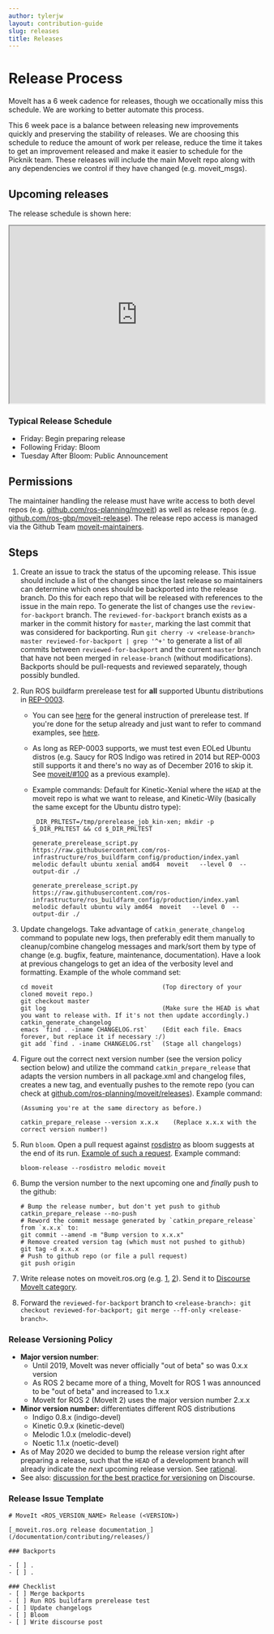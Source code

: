 ```yaml
---
author: tylerjw
layout: contribution-guide
slug: releases
title: Releases
---
```


# Release Process

MoveIt has a 6 week cadence for releases, though we occationally miss this schedule. We are working to better automate this process.

This 6 week pace is a balance between releasing new improvements quickly and preserving the stability of releases.  We are choosing this schedule to reduce the amount of work per release, reduce the time it takes to get an improvement released and make it easier to schedule for the Picknik team.  These releases will include the main MoveIt repo along with any dependencies we control if they have changed (e.g. moveit_msgs).

## Upcoming releases

The release schedule is shown here:

<iframe src="https://calendar.google.com/calendar/embed?src=c_bpueq5jcajuaejr2di0hdr4qgg%40group.calendar.google.com&ctz=America%2FDenver" width="100%" height="350px" title="MoveIt release calendar"></iframe>

### Typical Release Schedule

* Friday: Begin preparing release
* Following Friday: Bloom
* Tuesday After Bloom: Public Announcement

## Permissions

The maintainer handling the release must have write access to both devel repos (e.g. [github.com/ros-planning/moveit](https://github.com/ros-planning/moveit)) as well as release repos (e.g. [github.com/ros-gbp/moveit-release](https://github.com/ros-gbp/moveit-release)). The release repo access is managed via the Github Team [moveit-maintainers](https://github.com/orgs/ros-gbp/teams/moveit-maintainers/members).

## Steps

1. Create an issue to track the status of the upcoming release.  This issue should include a list of the changes since the last release so maintainers can determine which ones should be backported into the release branch.  Do this for each repo that will be released with references to the issue in the main repo.  To generate the list of changes use the `review-for-backport` branch. The `reviewed-for-backport` branch exists as a marker in the commit history for `master`, marking the last commit that was considered for backporting. Run `git cherry -v <release-branch> master reviewed-for-backport | grep '^+'` to generate a list of all commits between `reviewed-for-backport` and the current `master` branch that have not been merged in `release-branch` (without modifications). Backports should be pull-requests and reviewed separately, though possibly bundled.
1. Run ROS buildfarm prerelease test for **all** supported Ubuntu distributions in [REP-0003](http://www.ros.org/reps/rep-0003.html).
   * You can see [here](http://wiki.ros.org/bloom/Tutorials/PrereleaseTest) for the general instruction of prerelease test. If you're done for the setup already and just want to refer to command examples, see [here](http://wiki.ros.org/regression_tests#Running_prerelease_test).
   * As long as REP-0003 supports, we must test even EOLed Ubuntu distros (e.g. Saucy for ROS Indigo was retired in 2014 but REP-0003 still supports it and there's no way as of December 2016 to skip it. See [moveit/#100](https://github.com/ros-planning/moveit/issues/100#issuecomment-268826497) as a previous example).
   * Example commands:
    Default for Kinetic-Xenial where the `HEAD` at the moveit repo is what we want to release, and Kinetic-Wily (basically the same except for the Ubuntu distro type):

     ```
     _DIR_PRLTEST=/tmp/prerelease_job_kin-xen; mkdir -p $_DIR_PRLTEST && cd $_DIR_PRLTEST

     generate_prerelease_script.py   https://raw.githubusercontent.com/ros-infrastructure/ros_buildfarm_config/production/index.yaml melodic default ubuntu xenial amd64  moveit   --level 0  --output-dir ./

     generate_prerelease_script.py   https://raw.githubusercontent.com/ros-infrastructure/ros_buildfarm_config/production/index.yaml melodic default ubuntu wily amd64  moveit   --level 0  --output-dir ./
     ```
1. Update changelogs. Take advantage of `catkin_generate_changelog` command to populate new logs, then preferably edit them manually to cleanup/combine changelog messages and mark/sort them by type of change (e.g. bugfix, feature, maintenance, documentation). Have a look at previous changelogs to get an idea of the verbosity level and formatting. Example of the whole command set:

   ```
   cd moveit                              (Top directory of your cloned moveit repo.)
   git checkout master
   git log                                (Make sure the HEAD is what you want to release with. If it's not then update accordingly.)
   catkin_generate_changelog
   emacs `find . -iname CHANGELOG.rst`    (Edit each file. Emacs forever, but replace it if necessary :/)
   git add `find . -iname CHANGELOG.rst`  (Stage all changelogs)
   ```
1. Figure out the correct next version number (see the version policy section below) and utilize the command `catkin_prepare_release` that adapts the version numbers in all package.xml and changelog files, creates a new tag, and eventually pushes to the remote repo (you can check at [github.com/ros-planning/moveit/releases](https://github.com/ros-planning/moveit/releases)). Example command:

   ```
   (Assuming you're at the same directory as before.)

   catkin_prepare_release --version x.x.x    (Replace x.x.x with the correct version number!)
   ```
1. Run `bloom`. Open a pull request against [rosdistro](https://github.com/ros/rosdistro) as bloom suggests at the end of its run. [Example of such a request](https://github.com/ros/rosdistro/pull/13512). Example command:

   ```
   bloom-release --rosdistro melodic moveit
   ```
1. Bump the version number to the next upcoming one and _finally_ push to the github:
   ```
   # Bump the release number, but don't yet push to github
   catkin_prepare_release --no-push
   # Reword the commit message generated by `catkin_prepare_release` from `x.x.x` to:
   git commit --amend -m "Bump version to x.x.x"
   # Remove created version tag (which must not pushed to github)
   git tag -d x.x.x
   # Push to github repo (or file a pull request)
   git push origin
   ```
1. Write release notes on moveit.ros.org (e.g. [1](https://github.com/ros-planning/moveit.ros.org/pull/115), [2](https://github.com/ros-planning/moveit.ros.org/pull/110)). Send it to [Discourse MoveIt category](https://discourse.ros.org/c/moveit).
1. Forward the `reviewed-for-backport` branch to `<release-branch>: git checkout reviewed-for-backport; git merge --ff-only <release-branch>`.

### Release Versioning Policy

* **Major version number**:
  * Until 2019, MoveIt was never officially "out of beta" so was 0.x.x version
  * As ROS 2 became more of a thing, MoveIt for ROS 1 was announced to be "out of beta" and increased to 1.x.x
  * MoveIt for ROS 2 (MoveIt 2) uses the major version number 2.x.x
* **Minor version number:** differentiates different ROS distributions
  * Indigo 0.8.x (indigo-devel)
  * Kinetic 0.9.x (kinetic-devel)
  * Melodic 1.0.x (melodic-devel)
  * Noetic 1.1.x (noetic-devel)
* As of May 2020 we decided to bump the release version right after preparing a release, such that
  the `HEAD` of a development branch will already indicate the _next_ upcoming release version. See [rational](https://github.com/ros-planning/moveit/issues/2036).
* See also: [discussion for the best practice for versioning](https://discourse.ros.org/t/maintainer-best-practices-handling-changes-through-ros-releases/771) on Discourse.

### Release Issue Template

```
# MoveIt <ROS_VERSION_NAME> Release (<VERSION>)

[_moveit.ros.org release documentation_](/documentation/contributing/releases/)

### Backports

- [ ] .
- [ ] .

### Checklist
- [ ] Merge backports
- [ ] Run ROS buildfarm prerelease test
- [ ] Update changelogs
- [ ] Bloom
- [ ] Write discourse post
```
